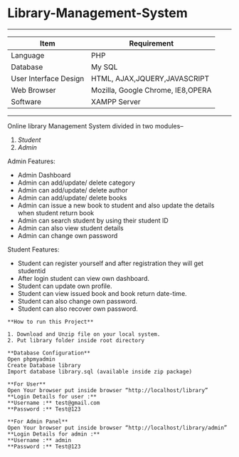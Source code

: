 # Library-Management-System
---
|Item                 |Requirement                      |
|---------------------|---------------------------------|
|Language             |PHP                              |
|Database             |My SQL                           |
|User Interface Design|HTML, AJAX,JQUERY,JAVASCRIPT     |
|Web Browser          |Mozilla, Google Chrome, IE8,OPERA|
|Software             |XAMPP Server                     |

---

Online library Management System divided in two modules–
1. _Student_
2. _Admin_

Admin Features:
- Admin Dashboard
- Admin can add/update/ delete category
- Admin can add/update/ delete author
- Admin can add/update/ delete books
- Admin can issue a new book to student and also update the details when student return book
- Admin can search student by using their student ID
- Admin can also view student details
- Admin can change own password

Student Features:
- Student can register yourself and after registration they will get studentid
- After login student can view own dashboard.
- Student can update own profile.
- Student can view issued book and book return date-time.
- Student can also change own password.
- Student can also recover own password.

```
**How to run this Project**  

1. Download and Unzip file on your local system.  
2. Put library folder inside root directory  

**Database Configuration**  
Open phpmyadmin  
Create Database library  
Import database library.sql (available inside zip package)  

**For User**  
Open Your browser put inside browser “http://localhost/library”  
**Login Details for user :**  
**Username :** test@gmail.com  
**Password :** Test@123  

**For Admin Panel**  
Open Your browser put inside browser “http://localhost/library/admin”  
**Login Details for admin :**  
**Username :** admin  
**Password :** Test@123
```
